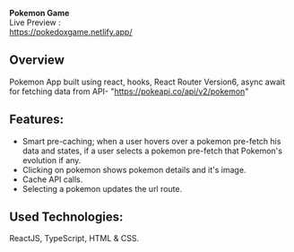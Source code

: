 **Pokemon Game**\
Live Preview :\
https://pokedoxgame.netlify.app/ 
 
## Overview
Pokemon App built using react, hooks, React Router Version6, async await for fetching data from API- "https://pokeapi.co/api/v2/pokemon" 

## Features:
- Smart pre-caching; when a user hovers over a pokemon pre-fetch his data and states, if a user selects a pokemon pre-fetch that Pokemon's evolution if any.
- Clicking on pokemon shows pokemon details and it's image.
- Cache API calls.
- Selecting a pokemon updates the url route.


## Used Technologies: 
ReactJS, TypeScript, HTML & CSS.
